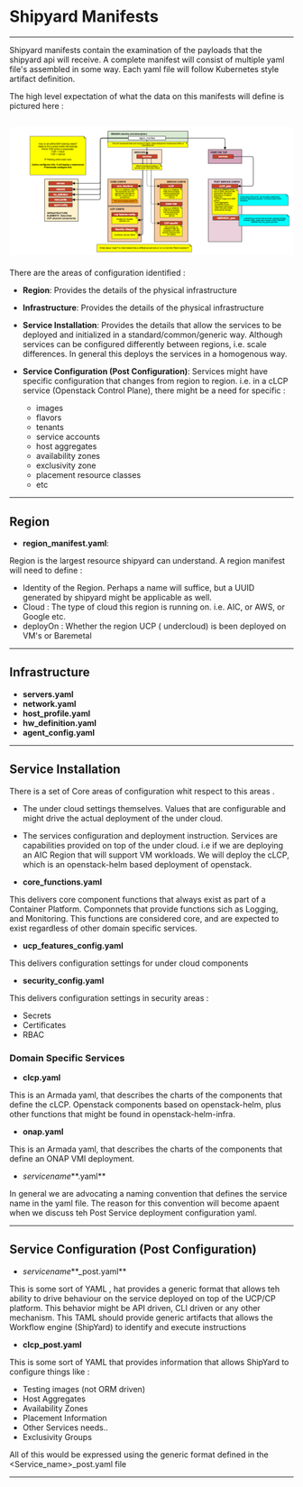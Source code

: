 # Shipyard Manifests

----

Shipyard manifests contain the examination of the payloads that the shipyard api will receive.
A complete manifest will consist of multiple yaml file's assembled in some way. Each yaml file will follow
Kubernetes style artifact definition.

The high level expectation of what the data on this manifests will define is pictured here :

![](/examples/manifests/manifest_hierarchy.png)
----

There are the  areas of configuration identified :

- **Region**: Provides the details of the physical infrastructure

- **Infrastructure**: Provides the details of the physical infrastructure
	
- **Service Installation**: Provides the details that allow the services to be deployed and initialized in a standard/common/generic way.
	Although services can be configured differently between regions, i.e. scale differences. In general this deploys the
	services in a homogenous way.

- **Service Configuration (Post Configuration)**:	Services might have specific configuration that changes from region to region. i.e. in a cLCP service (Openstack Control Plane), there
	might be a need for specific :
	 - images
	 - flavors 
	 - tenants
	 - service accounts
	 - host aggregates
	 - availability zones
	 - exclusivity zone
	 - placement resource classes
	 - etc

----

## Region

- **region_manifest.yaml**:

Region is the largest resource shipyard can understand.
A region manifest will need to define :

- Identity of the Region. Perhaps a name will suffice, but a UUID generated by shipyard might be applicable as well.
- Cloud : The type of cloud this region is running on. i.e. AIC, or AWS, or Google etc.
- deployOn : Whether the region UCP ( undercloud) is been deployed on VM's or Baremetal

----
## Infrastructure

- **servers.yaml**
- **network.yaml**
- **host_profile.yaml**
- **hw_definition.yaml**
- **agent_config.yaml**

----
## Service Installation

There is a set of Core areas of configuration whit respect to this areas .
- The under cloud settings themselves. Values that are configurable and might drive the actual deployment of the under cloud.
- The services configuration and deployment instruction. Services are capabilities provided on top of the under cloud. i.e if we are deploying an AIC Region that will support VM workloads. We will deploy the cLCP, which is an openstack-helm based deployment of openstack.


- **core_functions.yaml**

This delivers core component functions that always exist as part of a Container Platform. Componnets that provide functions sich as Logging, and Monitoring. This functions are considered core, and are expected to exist regardless of other domain specific services.

- **ucp_features_config.yaml**

This delivers configuration settings for under cloud components

- **security_config.yaml**

This delivers configuration settings in security areas :
- Secrets
- Certificates
- RBAC

### Domain Specific Services

- **clcp.yaml**

This is an Armada yaml, that describes the charts of the components that define the cLCP. Openstack components based on openstack-helm, plus other functions that might be found in openstack-helm-infra. 

- **onap.yaml**

This is an Armada yaml, that describes the charts of the components that define an ONAP VMI deployment.

- *servicename***.yaml**

In general we are advocating a naming convention that defines the service name in the yaml file.  The reason for this convention will become apaent when we discuss teh Post Service deployment configuration yaml.

----
## Service Configuration (Post Configuration)

- *servicename***_post.yaml**

This is some sort of YAML , hat provides a generic format that allows teh ability to drive behaviour on the service deployed on top of the UCP/CP platform.
This behavior might be API driven, CLI driven or any other mechanism. This TAML should provide generic artifacts that allows the Workflow engine (ShipYard) to identify and execute instructions

- **clcp_post.yaml**

This is some sort of YAML that provides information that allows ShipYard to configure things like :
- Testing images (not ORM driven)
- Host Aggregates
- Availability Zones
- Placement Information
- Other Services needs..
- Exclusivity Groups

All of this would be expressed using the generic format defined in the <Service_name>_post.yaml file




----
